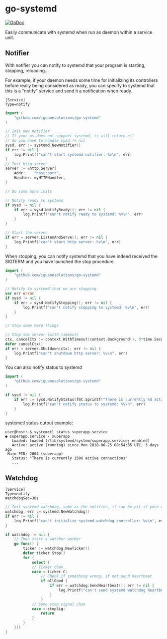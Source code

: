 # go-systemd

[![GoDoc](https://godoc.org/github.com/iguanesolutions/go-systemd?status.svg)](https://godoc.org/github.com/iguanesolutions/go-systemd)

Easily communicate with systemd when run as daemon within a service unit.

## Notifier

With notifier you can notify to systemd that your program is starting, stopping, reloading...

For example, if your daemon needs some time for initializing its controllers before really being considered as ready, you can specify to systemd that this is a "notify" service and send it a notification when ready.

```systemdunit
[Service]
Type=notify
```

```go
import (
    "github.com/iguanesolutions/go-systemd"
)

// Init new notifier
// If your os does not support systemd, it will return nil
// So you have to handle sysd != nil
sysd, err := systemd.NewNotifier()
if err != nil {
    log.Printf("can't start systemd notifier: %v\n", err)
}
// Init http server
server := &http.Server{
    Addr:    "host:port",
    Handler: myHTTPHandler,
}

// Do some more inits

// Notify ready to systemd
if sysd != nil {
    if err = sysd.NotifyReady(); err != nil {
        log.Printf("can't notify ready to systemd: %v\n", err)
    }
}

// Start the server
if err = server.ListenAndServe(); err != nil {
    log.Printf("can't start http server: %v\n", err)
}
```

When stopping, you can notify systemd that you have indeed received the SIGTERM and you have launched the stop procedure

```go
import (
    "github.com/iguanesolutions/go-systemd"
)

// Notify to systemd that we are stopping
var err error
if sysd != nil {
    if err = sysd.NotifyStopping(); err != nil {
        log.Printf("can't notify stopping to systemd: %v\n", err)
    }
}

// Stop some more things

// Stop the server (with timeout)
ctx, cancelCtx := context.WithTimeout(context.Background(), 5*time.Second)
defer cancelCtx()
if err = server.Shutdown(ctx); err != nil {
    log.Printf("can't shutdown http server: %v\n", err)
}
```

You can also notify status to systemd

```go
import (
    "github.com/iguanesolutions/go-systemd"
)

if sysd != nil {
    if err := sysd.NotifyStatus(fmt.Sprintf("There is currently %d active connections", activeConns)); err != nil {
        log.Printf("can't notify status to systemd: %v\n", err)
    }
}
```

systemctl status output example:

```systemctlstatus
user@host:~$ systemctl status superapp.service
● superapp.service - superapp
   Loaded: loaded (/lib/systemd/system/superapp.service; enabled)
   Active: active (running) since Mon 2018-06-25 08:54:35 UTC; 3 days ago
 Main PID: 2604 (superapp)
   Status: "There is currently 1506 active connections"
   ...
```

## Watchdog

```systemdunit
[Service]
Type=notify
WatchdogSec=30s
```

```go
// Init systemd watchdog, same as the notifier, it can be nil if your os does not support it
watchdog, err := systemd.NewWatchdog()
if err != nil {
    log.Printf("can't initialize systemd watchdog controller: %v\n", err)
}

if watchdog != nil {
    // Then start a watcher worker
    go func() {
        ticker := watchdog.NewTicker()
        defer ticker.Stop()
        for {
            select {
            // Ticker chan
            case <-ticker.C:
                // Check if something wrong, if not send heartbeat
                if allGood {
                    if err = watchdog.SendHeartbeat(); err != nil {
                        log.Printf("can't send systemd watchdog heartbeat: %v\n", err)
                    }
                }
            // Some stop signal chan
            case <-stopSig:
                return
            }
        }
    }()
}
```
